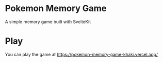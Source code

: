 # Pokemon Memory Game
A simple memory game built with SvelteKit

# Play
You can play the game at <https://pokemon-memory-game-khaki.vercel.app/>
